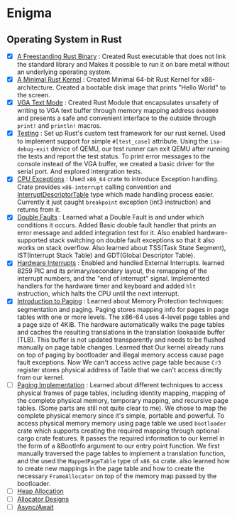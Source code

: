 # Enigma
## Operating System in Rust

- [x] [A Freestanding Rust Binary](https://os.phil-opp.com/freestanding-rust-binAary/) : Created Rust executable that does not link the standard library and Makes it possible to run it on bare metal without an underlying operating system.
- [x] [A Minimal Rust Kernel](https://os.phil-opp.com/minimal-rust-kernel/) : Created Minimal 64-bit Rust Kernel for x86-architecture. Created a bootable disk image that prints "Hello World" to the screen.
- [x] [VGA Text Mode](https://os.phil-opp.com/vga-text-mode/) : Created Rust Module that encapsulates unsafety of writing to VGA text buffer through memory mapping address `0xb8000` and presents a safe and convenient interface to the outside through `print!` and `println!` macros.
- [x] [Testing](https://os.phil-opp.com/testing/) : Set up Rust's custom test framework for our rust kernel. Used to implement support for simple `#[test_case]` attribute. Using the `isa-debug-exit` device of QEMU, our test runner can exit QEMU after running the tests and report the test status. To print error messages to the console instead of the VGA buffer, we created a basic driver for the serial port. And explored intergration tests.
- [x] [CPU Exceptions](https://os.phil-opp.com/cpu-exceptions/) : Used `x86_64` crate to introduce Exception handling. Crate provides `x86-interrupt` calling convention and [InterruptDescriptorTable](https://docs.rs/x86_64/0.14.2/x86_64/structures/idt/struct.InterruptDescriptorTable.html) type which made handling process easier. Currently it just caught `breakpoint` exception (int3 instruction) and returns from it.
- [x] [Double Faults](https://os.phil-opp.com/double-fault-exceptions/) : Learned what a Double Fault is and under which conditions it occurs. Added Basic double fault handler that prints an error message and added integration test for it. Also enabled hardware-supported stack switching on double fault exceptions so that it also works on stack overflow. Also learned about TSS(Task State Segment), IST(Interrupt Stack Table) and GDT(Global Descriptor Table).
- [x] [Hardware Interrupts](https://os.phil-opp.com/hardware-interrupts/) : Enabled and handled External Interrupts. learned 8259 PIC and its primary/secondary layout, the remapping of the interrupt numbers, and the "end of interrupt" signal. Implemented handlers for the hardware timer and keyboard and added `hlt` instruction, which halts the CPU until the next interrupt.
- [x] [Introduction to Paging](https://os.phil-opp.com/paging-introduction/) : Learned about Memory Protection techniques: segmentation and paging. Paging stores mapping info for pages in page tables with one or more levels. The x86-64 uses 4-level page tables and a page size of 4KiB. The hardware automatically walks the page tables and caches the resulting translations in the translation lookaside buffer (TLB). This buffer is not updated transparently and needs to be flushed manually on page table changes. Learned that Our kernel already runs on top of paging by bootloader and illegal memory access cause page fault exceptions. Now We can't access active page table because `Cr3` register stores physical address of Table that we can't access directly from our kernel.
- [ ] [Paging Implementation](https://os.phil-opp.com/paging-implementation/) : Learned about different techniques to access physical frames of page tables, including identity mapping, mapping of the complete physical memory, temporary mapping, and recursive page tables. (Some parts are still not quite clear to me). We chose to map the complete physical memory since it's simple, portable and powerful. To access physical memory memory using page table we used `bootloader` crate which supports creating the required mapping through optional cargo crate features. It passes the required information to our kernel in the form of a &BootInfo argument to our entry point function. We first manually traversed the page tables to implement a translation function, and the used the `MappedPageTable` type of `x86_64` crate. also learned how to create new mappings in the page table and how to create the necessary `FrameAllocator` on top of the memory map passed by the bootloader.
- [ ] [Heap Allocation](https://os.phil-opp.com/heap-allocation/)
- [ ] [Allocator Designs](https://os.phil-opp.com/allocator-designs/)
- [ ] [Async/Await](https://os.phil-opp.com/async-await/)
